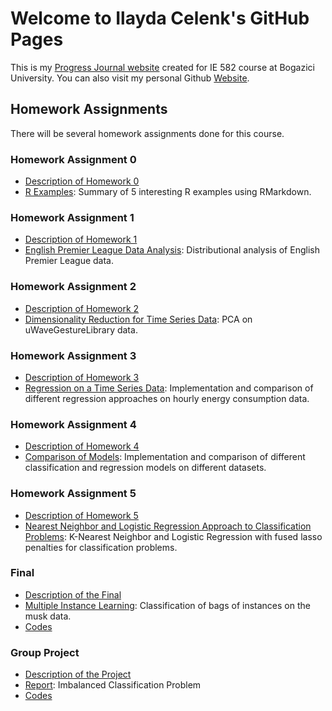 # Welcome to Ilayda Celenk's GitHub Pages

This is my [Progress Journal website](https://bu-ie-582.github.io/fall20-ilaydacelenk/) created for IE 582 course at Bogazici University. You can also visit my personal Github [Website](https://ilaydacelenk.github.io/). 

## Homework Assignments

There will be several homework assignments done for this course.

### Homework Assignment 0
* [Description of Homework 0](files/IE582_Fall20_Homework_0.pdf)
* [R Examples](files/HW_0.html): Summary of 5 interesting R examples using RMarkdown.

### Homework Assignment 1
* [Description of Homework 1](files/IE582_Fall20_Homework_1.pdf)
* [English Premier League Data Analysis](https://bu-ie-582.github.io/fall20-ilaydacelenk/files/Homework_1.html): Distributional analysis of English Premier League data.

### Homework Assignment 2
* [Description of Homework 2](files/IE582_Fall20_Homework_2.pdf)
* [Dimensionality Reduction for Time Series Data](https://bu-ie-582.github.io/fall20-ilaydacelenk/files/Homework_2.html):  PCA on uWaveGestureLibrary data.

### Homework Assignment 3
* [Description of Homework 3](files/IE582_Fall20_Homework_3.pdf)
* [Regression on a Time Series Data](https://bu-ie-582.github.io/fall20-ilaydacelenk/files/Homework_3.html): Implementation and comparison of different regression approaches on hourly energy consumption data.

### Homework Assignment 4
* [Description of Homework 4](files/IE582_Fall20_Homework_4.pdf)
* [Comparison of Models](https://bu-ie-582.github.io/fall20-ilaydacelenk/files/Homework_4.html): Implementation and comparison of different classification and regression models on different datasets.

### Homework Assignment 5
* [Description of Homework 5](files/IE582_Fall20_Homework_5.pdf)
* [Nearest Neighbor and Logistic Regression Approach to Classification Problems](https://bu-ie-582.github.io/fall20-ilaydacelenk/files/Homework_5.html): K-Nearest Neighbor and Logistic Regression with fused lasso penalties for classification problems.

### Final
* [Description of the Final](files/IE582_Fall20_FinalExam.pdf)
* [Multiple Instance Learning](https://bu-ie-582.github.io/fall20-ilaydacelenk/files/IE582-Final-ilayda_celenk.html): Classification of bags of instances on the musk data.
* [Codes](https://github.com/BU-IE-582/fall20-ilaydacelenk/blob/master/files/IE582-Final-ilayda_celenk.Rmd)

### Group Project
* [Description of the Project](files/IE582_Fall20_Project.pdf)
* [Report](https://bu-ie-582.github.io/fall20-ilaydacelenk/files/IE582-Project-Error_Loading.html): Imbalanced Classification Problem
* [Codes](https://github.com/BU-IE-582/fall20-ilaydacelenk/blob/master/files/IE582-Project-Error_Loading.Rmd)


